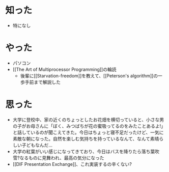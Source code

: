 # 知った
- 特になし

# やった
- パソコン
- [[The Art of Multiprocessor Programming]]の輪読
	- 後輩に[[Starvation-freedom]]を教えて、[[Peterson's algorithm]]の一歩手前まで解説した

# 思った
- 大学に登校中、家の近くのちょっとしたお花畑を横切っていると、小さな男の子がお母さんに「ぼく、みつばちが花の蜜吸ってるのをみたことあるよ!」と話しているのが聞こえてきた。今日はちょっと寝不足だったけど、一気に素敵な朝になった。自然を楽しむ気持ちを持っているなんて、なんて素晴らしい子どもなんだ…
- 大学の紅葉がいい感じになってきており、今日はバスを降りたら落ち葉吹雪?なるものに見舞われ、最高の気分になった
- [[DIF Presentation Exchange]]、これ実装するの辛くない?